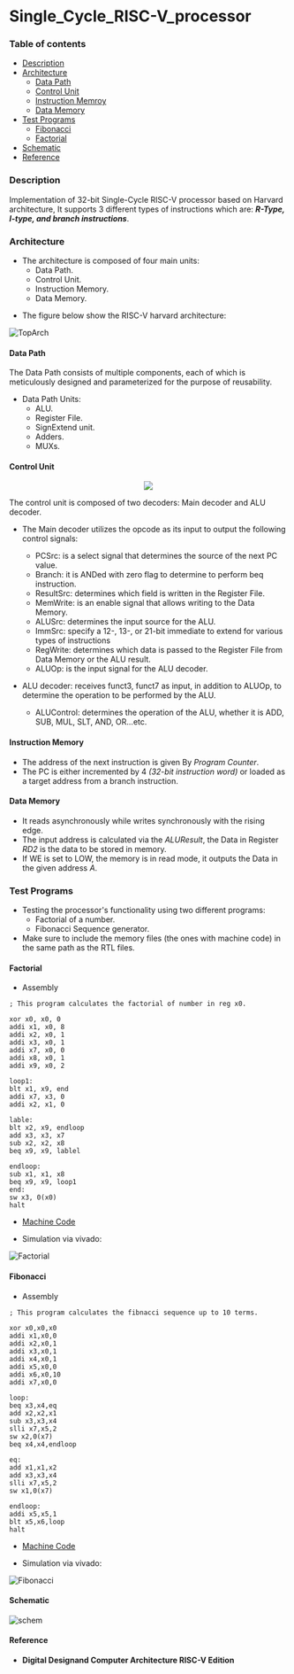 # Single_Cycle_RISC-V_processor


### Table of contents
- [Description](#Description)
- [Architecture](#Architecture)
    - [Data Path](#Data-Path)
    - [Control Unit](#Control-Unit)
    - [Instruction Memroy](#Instruction-Memory)
    - [Data Memory](#Data-Memory)
- [Test Programs](#Test-Programs)
    - [Fibonacci](#Fibonacci)
    - [Factorial](#Factorial)
- [Schematic](#Schematic)
- [Reference](#Reference)

### Description
Implementation of 32-bit Single-Cycle RISC-V processor based on Harvard architecture, It supports 3 different types of instructions which are: <i>***R-Type, I-type, and branch</i> instructions***.

### Architecture

- The architecture  is composed of four main units: 
    *   Data Path.
    *   Control Unit. 
    *   Instruction Memory. 
    *   Data Memory. 
*   The figure below show the RISC-V harvard architecture:

![TopArch](imgs/single_cycle_processor.png)

#### Data Path

The Data Path consists of multiple components, each of which is meticulously designed and parameterized for the purpose of reusability.
-   Data Path Units:  
    *   ALU.
    *   Register File.
    *   SignExtend unit.
    *   Adders.
    *   MUXs.

#### Control Unit

<p align="center"><img src="imgs/control_unit.png" /></p>

The control unit is composed of two decoders: Main decoder and ALU decoder.
-   The Main decoder utilizes the opcode as its input to output the following control signals:
    *   PCSrc: is a select signal that determines the source of the next PC value.
    *   Branch: it is ANDed with zero flag to determine to perform beq instruction.
    *   ResultSrc: determines which field is written in the Register File.
    *   MemWrite: is an enable signal that allows writing to the Data Memory.
    *   ALUSrc: determines the input source for the ALU.
    *   ImmSrc: specify a 12-, 13-, or 21-bit immediate to extend for various types of instructions
    *   RegWrite: determines which data is passed to the Register File from Data Memory or the ALU result.
    *   ALUOp: is the input signal for the ALU decoder.

-   ALU decoder: receives funct3, funct7 as input, in addition to ALUOp, to determine the operation to be performed by the ALU.
    *    ALUControl: determines the operation of the ALU, whether it is ADD, SUB, MUL, SLT, AND, OR...etc.

#### Instruction Memory

-  The address of the next instruction is given By *Program Counter*.
-  The PC is either incremented by 4 *(32-bit instruction word)* or loaded as a target address from a branch instruction.

#### Data Memory

-   It reads asynchronously while writes synchronously with the rising edge.
-   The input address is calculated via the *ALUResult*, the Data in Register *RD2* is the data to be stored in memory.
-   If WE is set to LOW, the memory is in read mode, it outputs the Data in the given address *A*.

### Test Programs

-   Testing the processor's functionality using two different programs:
    *   Factorial of a number.
    *   Fibonacci Sequence generator.
- Make sure to include the memory files (the ones with machine code) in the same path as the RTL files.

#### Factorial
-   Assembly
```Assembly
; This program calculates the factorial of number in reg x0.

xor x0, x0, 0
addi x1, x0, 8
addi x2, x0, 1
addi x3, x0, 1
addi x7, x0, 0
addi x8, x0, 1
addi x9, x0, 2

loop1:
blt x1, x9, end
addi x7, x3, 0
addi x2, x1, 0

lable:
blt x2, x9, endloop
add x3, x3, x7
sub x2, x2, x8
beq x9, x9, lablel

endloop:
sub x1, x1, x8
beq x9, x9, loop1
end:
sw x3, 0(x0)
halt
```

-   [Machine Code](https://github.com/0marAmr/Single_Cycle_RISC-V_processor/blob/master/programs/factorial/factorial.txt)

*   Simulation via vivado:

![Factorial](imgs/factorial_wfrm.png)

#### Fibonacci

-   Assembly
```Assembly
; This program calculates the fibnacci sequence up to 10 terms.

xor x0,x0,x0
addi x1,x0,0
addi x2,x0,1
addi x3,x0,1
addi x4,x0,1
addi x5,x0,0
addi x6,x0,10
addi x7,x0,0

loop:
beq x3,x4,eq
add x2,x2,x1
sub x3,x3,x4
slli x7,x5,2
sw x2,0(x7)
beq x4,x4,endloop

eq:
add x1,x1,x2
add x3,x3,x4
slli x7,x5,2
sw x1,0(x7)

endloop:
addi x5,x5,1
blt x5,x6,loop
halt
```

-   [Machine Code](https://github.com/0marAmr/Single_Cycle_RISC-V_processor/blob/master/programs/fibonacci/fibonacci.txt)

*   Simulation via vivado:

![Fibonacci](imgs/fibonacci_wfrm.png)



#### Schematic

![schem](imgs/rtl_schem.png)

#### Reference

-   **Digital Designand Computer Architecture RISC-V Edition**
